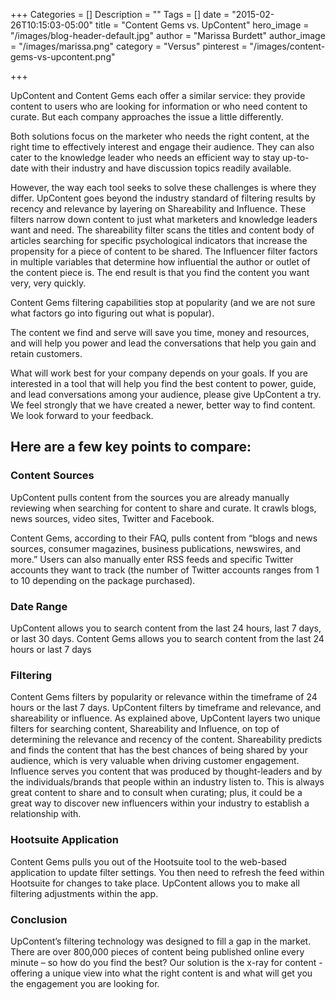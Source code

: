 +++
Categories = []
Description = ""
Tags = []
date = "2015-02-26T10:15:03-05:00"
title = "Content Gems vs. UpContent"
hero_image = "/images/blog-header-default.jpg"
author = "Marissa Burdett"
author_image = "/images/marissa.png"
category = "Versus"
pinterest = "/images/content-gems-vs-upcontent.png"

+++

UpContent and Content Gems each offer a similar service: they provide content to users who are looking for information or who need content to curate. But each company approaches the issue a little differently.

Both solutions focus on the marketer who needs the right content, at the right time to effectively interest and engage their audience.  They can also cater to the knowledge leader who needs an efficient way to stay up-to-date with their industry and have discussion topics readily available.

However, the way each tool seeks to solve these challenges is where they differ.  UpContent goes beyond the industry standard of filtering results by recency and relevance by layering on Shareability and Influence. These filters narrow down content to just what marketers and knowledge leaders want and need. The shareability filter scans the titles and content body of articles searching for specific psychological indicators that increase the propensity for a piece of content to be shared. The Influencer filter factors in multiple variables that determine how influential the author or outlet of the content piece is. The end result is that you find the content you want very, very quickly.

Content Gems filtering capabilities stop at popularity (and we are not sure what factors go into figuring out what is popular).

The content we find and serve will save you time, money and resources, and will help you power and lead the conversations that help you gain and retain customers.

What will work best for your company depends on your goals. If you are interested in a tool that will help you find the best content to power, guide, and lead conversations among your audience, please give UpContent a try.  We feel strongly that we have created a newer, better way to find content.  We look forward to your feedback.  


## Here are a few key points to compare:

### Content Sources
UpContent pulls content from the sources you are already manually reviewing when searching for content to share and curate. It crawls blogs, news sources, video sites, Twitter and Facebook.

Content Gems, according to their FAQ, pulls content from “blogs and news sources, consumer magazines, business publications, newswires, and more.”  Users can also manually enter RSS feeds and specific Twitter accounts they want to track (the number of Twitter accounts ranges from 1 to 10 depending on the package purchased).

### Date Range
UpContent allows you to search content from the last 24 hours, last 7 days, or last 30 days.
Content Gems allows you to search content from the last 24 hours or last 7 days

### Filtering
Content Gems filters by popularity or relevance within the timeframe of 24 hours or the last 7 days.
UpContent filters by timeframe and relevance, and shareability or influence.
As explained above, UpContent layers two unique filters for searching content, Shareability and Influence, on top of determining the relevance and recency of the content. Shareability predicts and finds the content that has the best chances of being shared by your audience, which is very valuable when driving customer engagement. Influence serves you content that was produced by thought-leaders and by the individuals/brands that people within an industry listen to. This is always great content to share and to consult when curating; plus, it could be a great way to discover new influencers within your industry to establish a relationship with.

### Hootsuite Application
Content Gems pulls you out of the Hootsuite tool to the web-based application to update filter settings. You then need to refresh the feed within Hootsuite for changes to take place.
UpContent allows you to make all filtering adjustments within the app.

### Conclusion
UpContent’s filtering technology was designed to fill a gap in the market. There are over 800,000 pieces of content being published online every minute – so how do you find the best? Our solution is the x-ray for content - offering a unique view into what the right content is and what will get you the engagement you are looking for.
